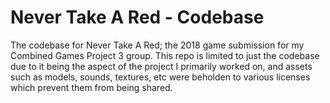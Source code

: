 # Never Take A Red - Codebase
 The codebase for Never Take A Red; the 2018 game submission for my Combined Games Project 3 group. This repo is limited to just the codebase due to it being the aspect of the project I primarily worked on, and assets such as models, sounds, textures, etc were beholden to various licenses which prevent them from being shared.